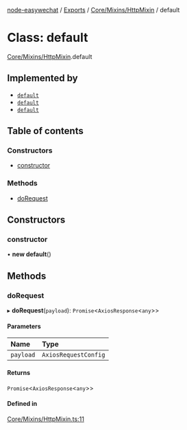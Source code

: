 [node-easywechat](../README.md) / [Exports](../modules.md) / [Core/Mixins/HttpMixin](../modules/Core_Mixins_HttpMixin.md) / default

# Class: default

[Core/Mixins/HttpMixin](../modules/Core_Mixins_HttpMixin.md).default

## Implemented by

- [`default`](Core_BaseAccessToken.default.md)
- [`default`](Core_BaseClient.default.md)
- [`default`](Payment_Core_BaseClient.default.md)

## Table of contents

### Constructors

- [constructor](Core_Mixins_HttpMixin.default.md#constructor)

### Methods

- [doRequest](Core_Mixins_HttpMixin.default.md#dorequest)

## Constructors

### constructor

• **new default**()

## Methods

### doRequest

▸ **doRequest**(`payload`): `Promise`<`AxiosResponse`<`any`\>\>

#### Parameters

| Name | Type |
| :------ | :------ |
| `payload` | `AxiosRequestConfig` |

#### Returns

`Promise`<`AxiosResponse`<`any`\>\>

#### Defined in

[Core/Mixins/HttpMixin.ts:11](https://github.com/hpyer/node-easywechat/blob/a144a0f/src/Core/Mixins/HttpMixin.ts#L11)
